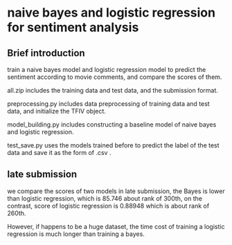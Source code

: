 # naive bayes and logistic regression for sentiment analysis

## Brief introduction

train a naive bayes model and logistic regression model to predict the sentiment according to movie comments, and compare the scores of them.

all.zip includes the training data and test data, and the submission format.

preprocessing.py includes data preprocessing of training data and test data, and initialize the TFIV object.

model_building.py includes constructing a baseline model of naive bayes and logistic regression.

test_save.py uses the models trained before to predict the label of the test data and save it as the form of .csv .

## late submission
we compare the scores of two models in late submission, the Bayes is lower than logistic regression, which is 85.746 about rank of 300th, on the contrast, score of logistic regression is 0.88948 which is about rank of 260th.

However, if happens to be a huge dataset, the time cost of training a logistic regression is much longer than training a bayes.